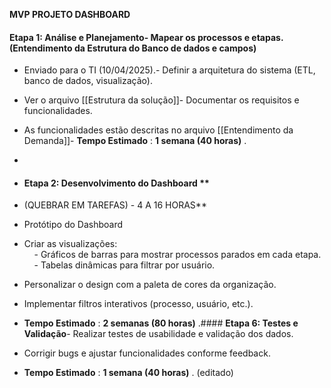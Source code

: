 **MVP PROJETO DASHBOARD**
#### **Etapa 1: Análise e Planejamento**- Mapear os processos e etapas. (Entendimento da Estrutura do Banco de dados e campos)

- Enviado para o TI (10/04/2025).- Definir a arquitetura do sistema (ETL, banco de dados, visualização).  
- Ver o arquivo [[Estrutura da solução]]- Documentar os requisitos e funcionalidades.  
- As funcionalidades estão descritas no arquivo [[Entendimento da Demanda]]- **Tempo Estimado** : **1 semana (40 horas)** .
- 
- #### **Etapa 2: Desenvolvimento do Dashboard** **
- (QUEBRAR EM TAREFAS) - 4 A 16 HORAS**  

- Protótipo do Dashboard

- Criar as visualizações:  
    - Gráficos de barras para mostrar processos parados em cada etapa.  
    - Tabelas dinâmicas para filtrar por usuário.  
- Personalizar o design com a paleta de cores da organização.  
- Implementar filtros interativos (processo, usuário, etc.).  
- **Tempo Estimado** : **2 semanas (80 horas)** .#### **Etapa 6: Testes e Validação**- Realizar testes de usabilidade e validação dos dados.  
- Corrigir bugs e ajustar funcionalidades conforme feedback.  
- **Tempo Estimado** : **1 semana (40 horas)** . (editado)